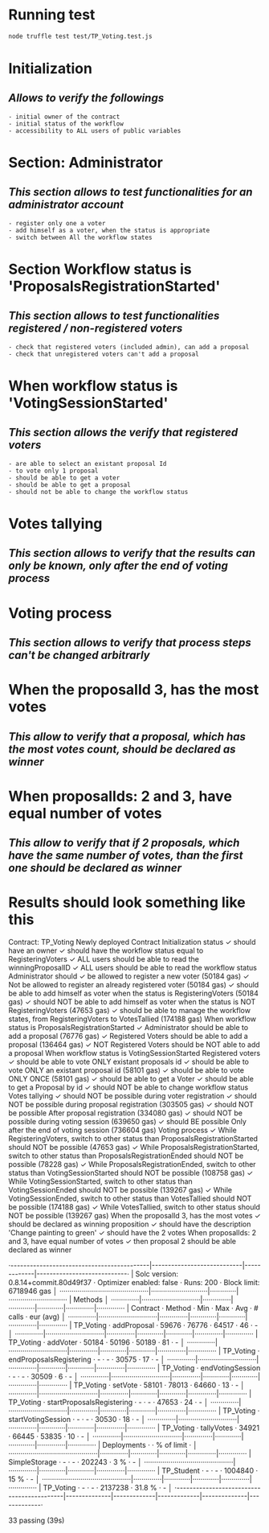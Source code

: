 # Running test
```sh
node truffle test test/TP_Voting.test.js
```

# Initialization
## _Allows to verify the followings_
    - initial owner of the contract
    - initial status of the workflow
    - accessibility to ALL users of public variables

# Section: Administrator
## _This section allows to test functionalities for an administrator account_
    - register only one a voter
    - add himself as a voter, when the status is appropriate
    - switch between All the workflow states

# Section Workflow status is 'ProposalsRegistrationStarted'
## _This section allows to test functionalities registered / non-registered voters_
    - check that registered voters (included admin), can add a proposal
    - check that unregistered voters can't add a proposal

# When workflow status is 'VotingSessionStarted'
## _This section allows the verify that registered voters_
    - are able to select an existant proposal Id
    - to vote only 1 proposal
    - should be able to get a voter
    - should be able to get a proposal
    - should not be able to change the workflow status

# Votes tallying
## _This section allows to verify that the results can only be known, only after the end of voting process_

# Voting process
## _This section allows to verify that process steps can't be changed arbitrarly_

# When the proposalId 3, has the most votes
## _This allow to verify that a proposal, which has the most votes count, should be declared as winner_

# When proposalIds: 2 and 3, have equal number of votes
## _This allow to verify that if 2 proposals, which have the same number of votes, than the first one should be declared as winner_

# Results should look something like this

  Contract: TP_Voting
    Newly deployed Contract
      Initialization status
        ✓ should have an owner
        ✓ should have the workflow status equal to RegisteringVoters
        ✓ ALL users should be able to read the winningProposalID
        ✓ ALL users should be able to read the workflow status
      Administrator should
        ✓ be allowed to register a new voter (50184 gas)
        ✓ Not be allowed to register an already registered voter (50184 gas)
        ✓ should be able to add himself as voter when the status is RegisteringVoters (50184 gas)
        ✓ should NOT be able to add himself as voter when the status is NOT RegisteringVoters (47653 gas)
        ✓ should be able to manage the workflow states,  from RegisteringVoters to VotesTallied (174188 gas)
      When workflow status is ProposalsRegistrationStarted
        ✓ Administrator should be able to add a proposal (76776 gas)
        ✓ Registered Voters should be able to add a proposal (136464 gas)
        ✓ NOT Registered Voters should be NOT able to add a proposal
      When workflow status is VotingSessionStarted Registered voters
        ✓ should be able to vote ONLY existant proposals id
        ✓ should be able to vote ONLY an existant proposal id (58101 gas)
        ✓ should be able to vote ONLY ONCE (58101 gas)
        ✓ should be able to get a Voter
        ✓ should be able to get a Proposal by id
        ✓ should NOT be able to change workflow status
      Votes tallying
        ✓ should NOT be possible during voter registration
        ✓ should NOT be possible during proposal registration (303505 gas)
        ✓ should NOT be possible After proposal registration (334080 gas)
        ✓ should NOT be possible during voting session (639650 gas)
        ✓ should BE possible Only after the end of voting session (736604 gas)
      Voting process
        ✓ While RegisteringVoters, switch to other status than ProposalsRegistrationStarted should NOT be possible (47653 gas)
        ✓ While ProposalsRegistrationStarted, switch to other status than ProposalsRegistrationEnded should NOT be possible (78228 gas)
        ✓ While ProposalsRegistrationEnded, switch to other status than VotingSessionStarted should NOT be possible (108758 gas)
        ✓ While VotingSessionStarted, switch to other status than VotingSessionEnded should NOT be possible (139267 gas)
        ✓ While VotingSessionEnded, switch to other status than VotesTallied should NOT be possible (174188 gas)
        ✓ While VotesTallied, switch to other status should NOT be possible (139267 gas)
      When the proposalId 3, has the most votes
        ✓ should be declared as winning proposition
        ✓ should have the description 'Change painting to green'
        ✓ should have the 2 votes
      When proposalIds: 2 and 3, have equal number of votes
        ✓ then proposal 2 should be able declared as winner

·-------------------------------------------|----------------------------|-------------|----------------------------·
|   Solc version: 0.8.14+commit.80d49f37    ·  Optimizer enabled: false  ·  Runs: 200  ·  Block limit: 6718946 gas  │
············································|····························|·············|·····························
|  Methods                                                                                                          │
··············|·····························|··············|·············|·············|··············|··············
|  Contract   ·  Method                     ·  Min         ·  Max        ·  Avg        ·  # calls     ·  eur (avg)  │
··············|·····························|··············|·············|·············|··············|··············
|  TP_Voting  ·  addProposal                ·       59676  ·      76776  ·      64517  ·          46  ·          -  │
··············|·····························|··············|·············|·············|··············|··············
|  TP_Voting  ·  addVoter                   ·       50184  ·      50196  ·      50189  ·          81  ·          -  │
··············|·····························|··············|·············|·············|··············|··············
|  TP_Voting  ·  endProposalsRegistering    ·           -  ·          -  ·      30575  ·          17  ·          -  │
··············|·····························|··············|·············|·············|··············|··············
|  TP_Voting  ·  endVotingSession           ·           -  ·          -  ·      30509  ·           6  ·          -  │
··············|·····························|··············|·············|·············|··············|··············
|  TP_Voting  ·  setVote                    ·       58101  ·      78013  ·      64660  ·          13  ·          -  │
··············|·····························|··············|·············|·············|··············|··············
|  TP_Voting  ·  startProposalsRegistering  ·           -  ·          -  ·      47653  ·          24  ·          -  │
··············|·····························|··············|·············|·············|··············|··············
|  TP_Voting  ·  startVotingSession         ·           -  ·          -  ·      30530  ·          18  ·          -  │
··············|·····························|··············|·············|·············|··············|··············
|  TP_Voting  ·  tallyVotes                 ·       34921  ·      66445  ·      53835  ·          10  ·          -  │
··············|·····························|··············|·············|·············|··············|··············
|  Deployments                              ·                                          ·  % of limit  ·             │
············································|··············|·············|·············|··············|··············
|  SimpleStorage                            ·           -  ·          -  ·     202243  ·         3 %  ·          -  │
············································|··············|·············|·············|··············|··············
|  TP_Student                               ·           -  ·          -  ·    1004840  ·        15 %  ·          -  │
············································|··············|·············|·············|··············|··············
|  TP_Voting                                ·           -  ·          -  ·    2137238  ·      31.8 %  ·          -  │
·-------------------------------------------|--------------|-------------|-------------|--------------|-------------·

  33 passing (39s)
